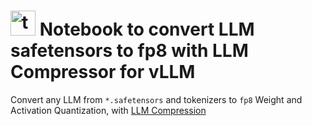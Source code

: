 # <img width="40" alt="tool icon" src="https://github.com/user-attachments/assets/f9b86465-aefa-4625-a09b-54e158efcf96" />  Notebook to convert LLM safetensors to fp8 with LLM Compressor for vLLM

Convert any LLM from `*.safetensors` and tokenizers to `fp8` Weight and Activation Quantization, with [LLM Compression](https://github.com/vllm-project/llm-compressor)

